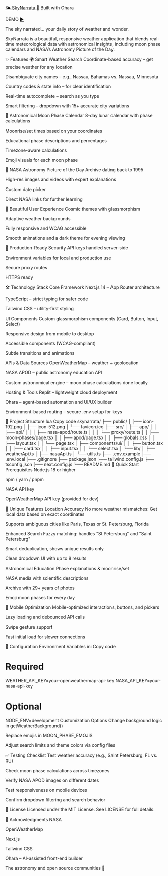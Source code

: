 [🌤️ SkyNarrata 🌙](https://skynarrata.replit.app/)
Built with Ohara


DEMO [▶️](https://ohara.ai/users/vanessabuilds/clips/zqfvUF01ponCv8oRBOBqBOVxtcj3PM9E7hPXcXJXukws)

The sky narrated... your daily story of weather and wonder.

SkyNarrata is a beautiful, responsive weather application that blends real-time meteorological data with astronomical insights, including moon phase calendars and NASA’s Astronomy Picture of the Day.

✨ Features
🌍 Smart Weather Search
Coordinate-based accuracy – get precise weather for any location

Disambiguate city names – e.g., Nassau, Bahamas vs. Nassau, Minnesota

Country codes & state info – for clear identification

Real-time autocomplete – search as you type

Smart filtering – dropdown with 15+ accurate city variations

🌙 Astronomical Moon Phase Calendar
8-day lunar calendar with phase calculations

Moonrise/set times based on your coordinates

Educational phase descriptions and percentages

Timezone-aware calculations

Emoji visuals for each moon phase

🚀 NASA Astronomy Picture of the Day
Archive dating back to 1995

High-res images and videos with expert explanations

Custom date picker

Direct NASA links for further learning

🎨 Beautiful User Experience
Cosmic themes with glassmorphism

Adaptive weather backgrounds

Fully responsive and WCAG accessible

Smooth animations and a dark theme for evening viewing

🔐 Production-Ready Security
API keys handled server-side

Environment variables for local and production use

Secure proxy routes

HTTPS ready

🛠️ Technology Stack
Core Framework
Next.js 14 – App Router architecture

TypeScript – strict typing for safer code

Tailwind CSS – utility-first styling

UI Components
Custom glassmorphism components (Card, Button, Input, Select)

Responsive design from mobile to desktop

Accessible components (WCAG-compliant)

Subtle transitions and animations

APIs & Data Sources
OpenWeatherMap – weather + geolocation

NASA APOD – public astronomy education API

Custom astronomical engine – moon phase calculations done locally

Hosting & Tools
Replit – lightweight cloud deployment

Ohara – agent-based automation and UI/UX builder

Environment-based routing – secure .env setup for keys

🧱 Project Structure
lua
Copy code
skynarrata/
├── public/
│   ├── icon-192.png
│   ├── icon-512.png
│   └── favicon.ico
├── src/
│   ├── app/
│   │   ├── api/
│   │   │   ├── nasa-apod/route.ts
│   │   │   └── proxy/route.ts
│   │   ├── moon-phases/page.tsx
│   │   ├── apod/page.tsx
│   │   ├── globals.css
│   │   ├── layout.tsx
│   │   └── page.tsx
│   ├── components/ui/
│   │   ├── button.tsx
│   │   ├── card.tsx
│   │   ├── input.tsx
│   │   └── select.tsx
│   └── lib/
│       ├── weatherApi.ts
│       ├── nasaApi.ts
│       └── utils.ts
├── .env.example
├── .env.local
├── .gitignore
├── package.json
├── tailwind.config.js
├── tsconfig.json
├── next.config.js
└── README.md
🚀 Quick Start
Prerequisites
Node.js 18 or higher

npm / yarn / pnpm

NASA API key

OpenWeatherMap API key (provided for dev)

🌟 Unique Features
Location Accuracy
No more weather mismatches: Get local data based on exact coordinates

Supports ambiguous cities like Paris, Texas or St. Petersburg, Florida

Enhanced Search
Fuzzy matching: handles "St Petersburg" and "Saint Petersburg"

Smart deduplication, shows unique results only

Clean dropdown UI with up to 8 results

Astronomical Education
Phase explanations & moonrise/set

NASA media with scientific descriptions

Archive with 29+ years of photos

Emoji moon phases for every day

📱 Mobile Optimization
Mobile-optimized interactions, buttons, and pickers

Lazy loading and debounced API calls

Swipe gesture support

Fast initial load for slower connections

🔧 Configuration
Environment Variables
ini
Copy code
# Required
WEATHER_API_KEY=your-openweathermap-api-key
NASA_API_KEY=your-nasa-api-key

# Optional
NODE_ENV=development
Customization Options
Change background logic in getWeatherBackground()

Replace emojis in MOON_PHASE_EMOJIS

Adjust search limits and theme colors via config files

✅ Testing Checklist
 Test weather accuracy (e.g., Saint Petersburg, FL vs. RU)

 Check moon phase calculations across timezones

 Verify NASA APOD images on different dates

 Test responsiveness on mobile devices

 Confirm dropdown filtering and search behavior

📄 License
Licensed under the MIT License. See LICENSE for full details.

🙏 Acknowledgments
NASA

OpenWeatherMap

Next.js

Tailwind CSS

Ohara – AI-assisted front-end builder

The astronomy and open source communities 🌌

